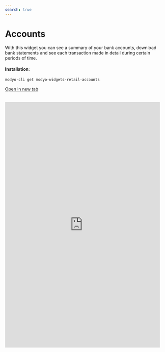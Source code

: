 ```yaml
---
search: true
---
```


# Accounts

With this widget you can see a summary of your bank accounts, download bank statements and see each transaction made in detail during certain periods of time.

#### Installation:

```bash
modyo-cli get modyo-widgets-retail-accounts
```

[Open in new tab](https://widgets.modyo.com/retail/accounts)

 <iframe id="widgetFrame" src="https://widgets.modyo.com/personas/cuentas" width="100%"  frameBorder="0"  style="min-height:800px;overflow:auto;margin-top:20px;"/> 

#### Current Account

| Feature               | Description                                                                                                                                                                                                                                          |
|:----------------------------|:-----------------------------------------------------------------------------------------------------------------------------------------------------------------------------------------------------------------------------------------------------|
| Summary of Account Corriente | Presents the account statement and if applicable, the status of the associated credit line. <br> <br> Specific information is presented numerically and graphically.                                                                             |
| Inquiry of Movements     | Presents the latest moves that have been made on the account, initially sorted by date. <br> <br> is also included the ability to perform searches within the displayed movements.                                           |
| Historical cartoles         | Displays the maps of previous periods already closed, displaying the movements of each selected historical map and sorted by date. <br> <br> The ability to search within the displayed movements is also included. |

#### Vista Account

| Feature           | Description                                                                                                                                                                                                                                                     |
|:------------------------|:----------------------------------------------------------------------------------------------------------------------------------------------------------------------------------------------------------------------------------------------------------------|
| Summary of Centa Vista | Displays the account status similar to what is presented for a checking account, with the difference that there are no checks or associated credit line for a view account. <br> <br> Specific information is presented numerically and tabular. |
| Inquiry of Movements | Displays the last moves that were made on the account, initially sorted by date. <br> <br> The ability to search within the displayed movements is also included.                                                       |
| Historical cartoles     | Displays the maps of previous periods already closed, displaying the movements of each selected historical map and sorted by date. <br> <br> The ability to search within the displayed movements is also included.            |

#### Line of Credit

| Functionality           | Description                                                                                                                                                                                                                                  |
|-------------------------|----------------------------------------------------------------------------------------------------------------------------------------------------------------------------------------------------------------------------------------------|
| Inquiry of Movements | Presents the latest moves that have been made on the account, initially sorted by date. It also includes the ability to perform searches within the movements shown.                                           |
| Historical cartoles     | Displays the maps of previous periods already closed, displaying the movements of each selected historical map and sorted by date. It also includes the ability to perform searches within the movements shown. |
| Payment Line of Credit   | Allows you to provide the payment functionality of a credit line, using the funds available from a checking account. The customer can repay their debt in whole or in part.                                                     |

 <script> 

 export default {
 mounted () {

 function setFrameHeightCo (id, ht) {
 var ifrm = document.getElementById (id);
 if (ifrm) {
 ifrm.style.height = ht + 4 + "px";
 }
 }
 //iframed document sends its height using postMessage
 function HandleDoCheightMsg (e) {
 //check origin
 if (e.origin === 'https://widgets.modyo.com') {
 //parse data
 var data = json.parse (e.data);

 console.log ('data: ', data)
 //check data object
 if (data ['doChight']) {
 setFrameHeightCo ('WidgetFrame', data ['DoChight']);
 } else {
 SetFrameHeightCo ('WidgetFrame', 700);
 }
 }
 }

 //assign message handler
 if (Window.addEventListener) {
 Window.addEventListener ('message', HandleDoCheightMSG, false);
 }
 }
 }

 </script> 
